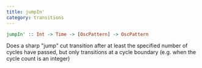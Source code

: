 ```yaml
---
title: jumpIn'
category: transitions
---
```


~~~haskell
jumpIn' :: Int -> Time -> [OscPattern] -> OscPattern
~~~

Does a sharp "jump" cut transition after at least the specified number of cycles have passed, but only transitions at a cycle boundary (e.g. when the cycle count is an integer)
